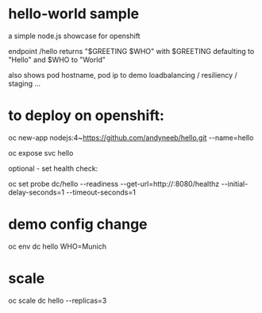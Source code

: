 # hello-world sample

a simple node.js showcase for openshift

endpoint /hello returns "$GREETING $WHO" with $GREETING defaulting to "Hello" and $WHO to "World" 

also shows pod hostname, pod ip to demo loadbalancing / resiliency / staging ...

# to deploy on openshift:
oc new-app nodejs:4~https://github.com/andyneeb/hello.git --name=hello

oc expose svc hello

optional - set health check:

oc set probe dc/hello --readiness --get-url=http://:8080/healthz --initial-delay-seconds=1 --timeout-seconds=1

# demo config change
oc env dc hello WHO=Munich

# scale
oc scale dc hello --replicas=3

